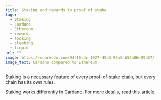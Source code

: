 ```yaml
---
title: Staking and rewards in proof of stake
tags:
  - Staking
  - Cardano
  - Ethereum
  - rewards
  - locking
  - slashing
  - liquid
url: ""
image: https://ucarecdn.com/94ff0c4c-1027-49a3-93a3-b5fa06e89b57/
image_text: Cardano compared to Ethereum
---
```


Staking is a necessary feature of every proof-of-stake chain, but every chain has its own rules.

Staking works differently in Cardano. For more details, read [this article](https://www.essentialcardano.io/article/staking-and-rewards-in-proof-of-stake).
